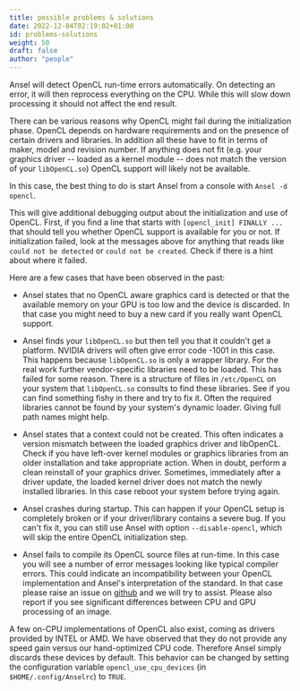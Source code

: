 ```yaml
---
title: possible problems & solutions
date: 2022-12-04T02:19:02+01:00
id: problems-solutions
weight: 50
draft: false
author: "people"
---
```


Ansel will detect OpenCL run-time errors automatically. On detecting an error, it will then reprocess everything on the CPU. While this will slow down processing it should not affect the end result.

There can be various reasons why OpenCL might fail during the initialization phase. OpenCL depends on hardware requirements and on the presence of certain drivers and libraries. In addition all these have to fit in terms of maker, model and revision number. If anything does not fit (e.g. your graphics driver -- loaded as a kernel module -- does not match the version of your `libOpenCL.so`) OpenCL support will likely not be available.

In this case, the best thing to do is start Ansel from a console with `Ansel -d opencl`.

This will give additional debugging output about the initialization and use of OpenCL. First, if you find a line that starts with `[opencl_init] FINALLY ...` that should tell you whether OpenCL support is available for you or not. If initialization failed, look at the messages above for anything that reads like `could not be detected` or `could not be created`. Check if there is a hint about where it failed.

Here are a few cases that have been observed in the past:

- Ansel states that no OpenCL aware graphics card is detected or that the available memory on your GPU is too low and the device is discarded. In that case you might need to buy a new card if you really want OpenCL support.

- Ansel finds your `libOpenCL.so` but then tell you that it couldn't get a platform. NVIDIA drivers will often give error code -1001 in this case. This happens because `libOpenCL.so` is only a wrapper library. For the real work further vendor-specific libraries need to be loaded. This has failed for some reason. There is a structure of files in `/etc/OpenCL` on your system that `libOpenCL.so` consults to find these libraries. See if you can find something fishy in there and try to fix it. Often the required libraries cannot be found by your system's dynamic loader. Giving full path names might help.

- Ansel states that a context could not be created. This often indicates a version mismatch between the loaded graphics driver and libOpenCL. Check if you have left-over kernel modules or graphics libraries from an older installation and take appropriate action. When in doubt, perform a clean reinstall of your graphics driver. Sometimes, immediately after a driver update, the loaded kernel driver does not match the newly installed libraries. In this case reboot your system before trying again.

- Ansel crashes during startup. This can happen if your OpenCL setup is completely broken or if your driver/library contains a severe bug. If you can't fix it, you can still use Ansel with option `--disable-opencl`, which will skip the entire OpenCL initialization step.

- Ansel fails to compile its OpenCL source files at run-time. In this case you will see a number of error messages looking like typical compiler errors. This could indicate an incompatibility between your OpenCL implementation and Ansel's interpretation of the standard. In that case please raise an issue on [github](https://github.com/darktable-org/Ansel/issues/new/choose) and we will try to assist. Please also report if you see significant differences between CPU and GPU processing of an image.

A few on-CPU implementations of OpenCL also exist, coming as drivers provided by INTEL or AMD. We have observed that they do not provide any speed gain versus our hand-optimized CPU code. Therefore Ansel simply discards these devices by default. This behavior can be changed by setting the configuration variable `opencl_use_cpu_devices` (in `$HOME/.config/Anselrc`) to `TRUE`.
